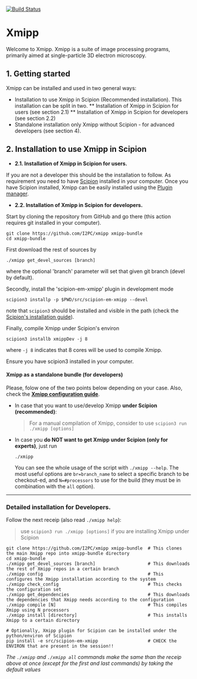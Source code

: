 [![Build Status](https://travis-ci.com/I2PC/xmipp.svg?branch=devel)](https://travis-ci.com/I2PC/xmipp)
<!---  [![Quality Gate](https://sonarcloud.io/api/project_badges/measure?project=Xmipp&metric=alert_status)](https://sonarcloud.io/dashboard?id=Xmipp)
[![Technical debt](https://sonarcloud.io/api/project_badges/measure?project=Xmipp&metric=sqale_index)](https://sonarcloud.io/component_measures?id=Xmipp&metric=sqale_index)
[![Bugs](https://sonarcloud.io/api/project_badges/measure?project=Xmipp&metric=bugs)](https://sonarcloud.io/project/issues?id=Xmipp&resolved=false&types=BUG)
--->
# Xmipp

Welcome to Xmipp. Xmipp is a suite of image processing programs, primarily aimed at single-particle 3D electron microscopy.


## 1. Getting started
Xmipp can be installed and used in two general ways:
* Installation to use Xmipp in Scipion (Recommended installation). This installation can be split in two.
** Installation of Xmipp in Scipion for users (see section 2.1)
** Installation of Xmipp in Scipion for developers (see section 2.2)
* Standalone installation only Xmipp without Scipion - for advanced developers (see section 4). 

## 2.  Installation to use Xmipp in Scipion
*  **2.1. Installation of Xmipp in Scipion for users.**

If you are not a developer this should be the installation to follow. As requirement you need to have [Scipion](https://scipion-em.github.io/docs/docs/scipion-modes/how-to-install.html) installed in your computer. Once you have Scipion installed, Xmipp can be easily installed using the [Plugin manager](https://scipion-em.github.io/docs/docs/user/plugin-manager.html).


*  **2.2.  Installation of Xmipp in Scipion for developers.**
  
Start by cloning the repository from GitHub and go there (this action requires git installed in your computer).
```
git clone https://github.com/I2PC/xmipp xmipp-bundle
cd xmipp-bundle
```
First download the rest of sources by
  ```
  ./xmipp get_devel_sources [branch]
  ```
  where the optional 'branch' parameter will set that given git branch (devel by default).
  
  Secondly, install the 'scipion-em-xmipp' plugin in development mode
  ```
  scipion3 installp -p $PWD/src/scipion-em-xmipp --devel
  ```
  note that `scipion3` should be installed and visible in the path (check the [Scipion's installation guide](https://scipion-em.github.io/docs/docs/scipion-modes/how-to-install.html#launching-scipion3)).
  
  Finally, compile Xmipp under Scipion's environ
  ```
  scipion3 installb xmippDev -j 8
  ```
  where `-j 8` indicates that 8 cores will be used to compile Xmipp.
  

Ensure you have scipion3 installed in your computer. 
#### Xmipp as a standalone bundle (for developers)


Please, folow one of the two points below depending on your case. Also, check the [**Xmipp configuration guide**](https://github.com/I2PC/xmipp/wiki/Xmipp-configuration-(version-20.07)). 

* In case that you want to use/develop Xmipp **under Scipion (recommended)**:
  
  
  > For a manual compilation of Xmipp, consider to use `scipion3 run ./xmipp [options]`
  
* In case you **do NOT want to get Xmipp under Scipion (only for experts)**, just run
  ```
  ./xmipp 
  ```

  You can see the whole usage of the script with `./xmipp --help`. The most useful options are `br=branch_name` to select a specific branch to be checkout-ed, and `N=#processors` to use for the build (they must be in combination with the `all` option).

---------------


### Detailed installation for Developers.

Follow the next receip (also read `./xmipp help`):
> use `scipion3 run ./xmipp [options]` if you are installing Xmipp under Scipion
```
git clone https://github.com/I2PC/xmipp xmipp-bundle  # This clones the main Xmipp repo into xmipp-bundle directory
cd xmipp-bundle
./xmipp get_devel_sources [branch]                    # This downloads the rest of Xmipp repos in a certain branch
./xmipp config                                        # This configures the Xmipp installation according to the system
./xmipp check_config                                  # This checks the configuration set
./xmipp get_dependencies                              # This downloads the dependencies that Xmipp needs according to the configuration
./xmipp compile [N]                                   # This compiles Xmipp using N processors
./xmipp install [directory]                           # This installs Xmipp to a certain directory

# Optionally, Xmipp plugin for Scipion can be installed under the python/environ of Scipion
pip install -e src/scipion-em-xmipp                   # CHECK the ENVIRON that are present in the session!!
```

_The `./xmipp` and `./xmipp all` commands make the same than the receip above at once (except for the first and last commands) by taking the default values_
